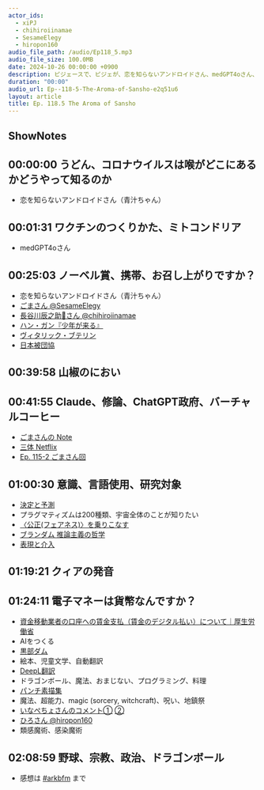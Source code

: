 ```yaml
---
actor_ids:
  - xiPJ
  - chihiroiinamae
  - SesameElegy
  - hiropon160
audio_file_path: /audio/Ep118_5.mp3
audio_file_size: 100.0MB
date: 2024-10-26 00:00:00 +0900
description: ピジェースで、ピジェが、恋を知らないアンドロイドさん、medGPT4oさん、長谷川辰之助🐐さん、ごまさん、ひろさんと、コロナウイルス、AI、魔法などについて話しました。
duration: "00:00"
audio_url: Ep--118-5-The-Aroma-of-Sansho-e2q51u6
layout: article
title: Ep. 118.5 The Aroma of Sansho
---
```

## ShowNotes

## 00:00:00 うどん、コロナウイルスは喉がどこにあるかどうやって知るのか
- 恋を知らないアンドロイドさん（青汁ちゃん）

## 00:01:31 ワクチンのつくりかた、ミトコンドリア
- medGPT4oさん

## 00:25:03 ノーベル賞、携帯、お召し上がりですか？
- 恋を知らないアンドロイドさん（青汁ちゃん）
- [ごまさん @SesameElegy](https://x.com/SesameElegy) 
- [長谷川辰之助🐐さん @chihiroiinamae](https://x.com/chihiroiinamae)
- [ハン・ガン『少年が来る』](https://www.amazon.co.jp/dp/490485540X)
- [ヴィタリック・ブテリン](https://ja.wikipedia.org/wiki/%E3%83%B4%E3%82%A3%E3%82%BF%E3%83%AA%E3%83%83%E3%82%AF%E3%83%BB%E3%83%96%E3%83%86%E3%83%AA%E3%83%B3)
- [日本被団協](https://www.ne.jp/asahi/hidankyo/nihon/)

## 00:39:58 山椒のにおい

## 00:41:55 Claude、修論、ChatGPT政府、バーチャルコーヒー
- [ごまさんの Note](https://note.com/sesame_elegy/n/nda34151c8a1a)
- [三体 Netflix](https://www.netflix.com/title/81024821)
- [Ep. 115-2 ごまさん回](https://www.arkbfm.com/episode/115-2)

## 01:00:30 意識、言語使用、研究対象
- [決定と予測](https://x.com/Ag_smith/status/1844408358700449875)
- プラグマティズムは200種類、宇宙全体のことが知りたい
- [〈公正(フェアネス)〉を乗りこなす](http://www.tarojiro.co.jp/product/6397/)
- [ブランダム 推論主義の哲学](http://www.seidosha.co.jp/book/index.php?id=3565&status=published)
- [表現と介入](https://www.chikumashobo.co.jp/product/9784480096555/)

## 01:19:21 クィアの発音

## 01:24:11 電子マネーは貨幣なんですか？
- [資金移動業者の口座への賃金支払（賃金のデジタル払い）について｜厚生労働省](https://www.mhlw.go.jp/stf/seisakunitsuite/bunya/koyou_roudou/roudoukijun/zigyonushi/shienjigyou/03_00028.html)
- AIをつくる
- [黒部ダム](https://www.alpen-route.com/index.php)
- 絵本、児童文学、自動翻訳
- [DeepL翻訳](https://www.deepl.com/ja/translator)
- ドラゴンボール、魔法、おまじない、プログラミング、料理
- [パンチ素描集](https://www.iwanami.co.jp/book/b246622.html)
- 魔法、超能力、magic (sorcery, witchcraft)、呪い、地鎮祭
- [いなぺちょさんのコメント①](https://x.com/inabull/status/1844758149880016910) [②](https://x.com/inabull/status/1844758282914890089)
- [ひろさん @hiropon160](https://x.com/hiropon160)
- 類感魔術、感染魔術

## 02:08:59 野球、宗教、政治、ドラゴンボール
* 感想は [#arkbfm](https://x.com/search?q=%23arkbfm&src=typed_query&f=live) まで